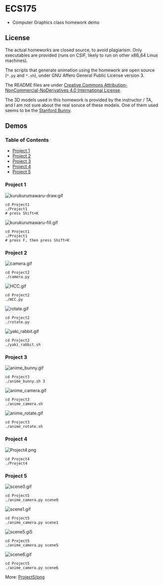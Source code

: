 # ECS175
* Computer Graphics class homework demo

## License
The actual homeworks are closed source, to avoid plagiarism. Only executables
are provided (runs on CSIF, likely to run on other x86_64 Linux machines).

The scripts that generate animation using the homework are open source (`*.py`
and `*.sh`), under GNU Affero General Public License version 3.

The README files are under
[Creative Commons Attribution-NonCommercial-NoDerivatives 4.0 International License](http://creativecommons.org/licenses/by-nc-nd/4.0/).

The 3D models used in this homework is provided by the instructor / TA, and I am
not sure about the real soruce of these models. One of them used seems to be
the [Stanford Bunny](http://graphics.stanford.edu/data/3Dscanrep/).

## Demos
### Table of Contents
* [Project 1](#Project-1)
* [Project 2](#Project-2)
* [Project 3](#Project-3)
* [Project 4](#Project-4)
* [Project 5](#Project-5)

### Project 1
![kurukurumawaru-draw.gif](Project1/gif/kurukurumawaru-draw.gif)
```
cd Project1
./Project1
# press Shift+K
```

![kurukurumawaru-fill.gif](Project1/gif/kurukurumawaru-fill.gif)
```
cd Project1
./Project1
# press F, then press Shift+K
```

### Project 2
![camera.gif](Project2/gif/camera.gif)
```
cd Project2
./camera.py
```

![HCC.gif](Project2/gif/HCC.gif)
```
cd Project2
./HCC.py
```

![rotate.gif](Project2/gif/rotate.gif)
```
cd Project2
./rotate.py
```

![yaki_rabbit.gif](Project2/gif/yaki_rabbit.gif)
```
cd Project2
./yaki_rabbit.sh
```

### Project 3
![anime_bunny.gif](Project3/gif/anime_bunny.gif)
```
cd Project3
./anime_bunny.sh 3
```

![anime_camera.gif](Project3/gif/anime_camera.gif)
```
cd Project3
./anime_camera.sh
```

![anime_rotate.gif](Project3/gif/anime_rotate.gif)
```
cd Project3
./anime_rotate.sh
```

### Project 4
![Project4.png](Project4/png/Project4.png)
```
cd Project4
./Project4
```

### Project 5
![scene0.gif](Project5/gif/scene0.gif)
```
cd Project5
./anime_camera.py scene0
```

![scene1.gif](Project5/gif/scene1.gif)
```
cd Project5
./anime_camera.py scene1
```

![scene5.gi5](Project5/gif/scene5.gif)
```
cd Project5
./anime_camera.py scene5
```

![scene6.gif](Project5/gif/scene6.gif)
```
cd Project5
./anime_camera.py scene6
```

More: [Project5/png](Project5/png)

